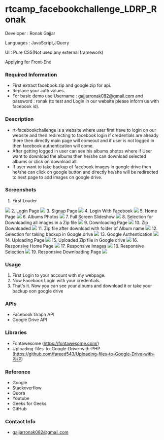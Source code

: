# rtcamp_facebookchallenge_LDRP_Ronak

Developer : Ronak Gajjar

Languages : JavaScript,JQuery

UI : Pure CSS(Not used any external framework)

Applying for Front-End

### Required Information
* First extract facebook.zip and google.zip for api.
* Replace your auth values.
* For basic demo use Username : gajjarronak082@gmail.com and password : ronak (to test and Login in our website please inform us with facebook id).

### Description
* rt-facebookchallenge is a website where user first have to login on our website and then redirecting to facebook login if credentials are already there then directly main page will comeout and if user is not logged in then facebook authentication will come.
* After getting logged in user can see his albums photos where if User want to download the albums then he/she can download selected albums or click on download all.
* If user want to take backup of facebook images in google drive then he/she can click on google button and directly he/she will be redirected to next page to add images on google drive.

### Screenshots
1. First Loader
<img src="Screenshots/Screenshot (22).png">
2. Login Page
<img src="Screenshots/Screenshot (23).png">
3. Signup Page
<img src="Screenshots/Screenshot (24).png">
4. Login With Facebook
<img src="Screenshots/Screenshot (25).png">
5. Home Page
<img src="Screenshots/Screenshot (26).png">
6. Albums Photos
<img src="Screenshots/Screenshot (27).png">
7. Full Screen Slideshow
<img src="Screenshots/Screenshot (28).png">
8. Selection for Downloading all images in a Zip file
<img src="Screenshots/Screenshot (29).png">
9. Downloading Page
<img src="Screenshots/Screenshot (30).png">
10. Zip Downloaded
<img src="Screenshots/Screenshot (31).png">
11. Zip file after download with folder of Album name
<img src="Screenshots/Screenshot (32).png">
12. Selection for taking backup in Google drive
<img src="Screenshots/Screenshot (33).png">
13. Google Authentication
<img src="Screenshots/Screenshot (34).png">
14. Uploading Page
<img src="Screenshots/Screenshot (35).png">
15. Uploaded Zip file in Google drive
<img src="Screenshots/Screenshot (36).png">
16. Responsive Home Page
<img src="Screenshots/Screenshot (37).png">
17. Responsive Images
<img src="Screenshots/Screenshot (38).png">
18. Responsive Selection
<img src="Screenshots/Screenshot (39).png">
19. Responsive Downloading Page
<img src="Screenshots/Screenshot (40).png">

### Usage
1. First Login to your account with my webpage.
2. Now Facebook Login with your credentials. 
2. That's it. Now you can see your albums and download it or take your backup oon google drive 

### APIs
* Facebook Graph API
* Google Drive API

### Libraries
* Fontawesome (https://fontawesome.com/)
* Uploading-files-to-Google-Drive-with-PHP (https://github.com/fareed543/Uploading-files-to-Google-Drive-with-PHP)

### Reference
* Google
* Stackoverflow
* Quora
* Youtube
* Geeks for Geeks
* GitHub

### Contact Info
* gajjarronak082@gmail.com
